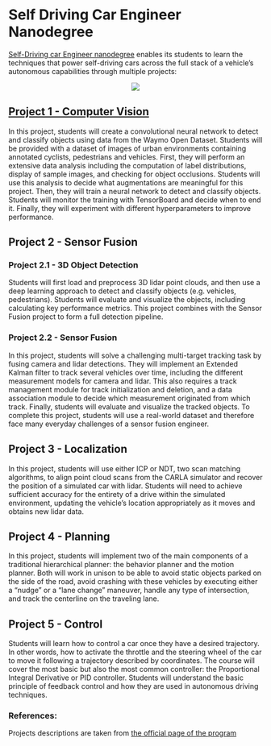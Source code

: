 # Self Driving Car Engineer Nanodegree

[Self-Driving car Engineer nanodegree](https://www.udacity.com/course/self-driving-car-engineer-nanodegree--nd0013) enables its students to learn the techniques that power self-driving cars across the full stack of a vehicle’s autonomous capabilities through multiple projects:

<p align="center">
  <img src="https://github.com/udacity/nd013-c2-fusion-starter/raw/main/img/img_title_1.jpeg">
</p>

## [Project 1 - Computer Vision](./nd013-c1-vision-starter)

In this project, students will create a convolutional neural network to detect and classify objects using data from the Waymo Open Dataset. Students will be provided with a dataset of images of urban environments containing annotated cyclists, pedestrians and vehicles. First, they will perform an extensive data analysis including the computation of label distributions, display of sample images, and checking for object occlusions. Students will use this analysis to decide what augmentations are meaningful for this project. Then, they will train a neural network to detect and classify objects. Students will monitor the training with TensorBoard and decide when to end it. Finally, they will experiment with different hyperparameters to improve performance.

## Project 2 - Sensor Fusion

### Project 2.1 - 3D Object Detection
Students will first load and preprocess 3D lidar point clouds, and then use a deep learning approach to detect and classify objects (e.g. vehicles, pedestrians). Students will evaluate and visualize the objects, including calculating key performance metrics. This project combines with the Sensor Fusion project to form a full detection pipeline.

### Project 2.2 - Sensor Fusion
In this project, students will solve a challenging multi-target tracking task by fusing camera and lidar detections. They will implement an Extended Kalman filter to track several vehicles over time, including the different measurement models for camera and lidar. This also requires a track management module for track initialization and deletion, and a data association module to decide which measurement originated from which track. Finally, students will evaluate and visualize the tracked objects. To complete this project, students will use a real-world dataset and therefore face many everyday challenges of a sensor fusion engineer.

## Project 3 - Localization

In this project, students will use either ICP or NDT, two scan matching algorithms, to align point cloud scans from the CARLA simulator and recover the position of a simulated car with lidar. Students will need to achieve sufficient accuracy for the entirety of a drive within the simulated environment, updating the vehicle’s location appropriately as it moves and obtains new lidar data.

## Project 4 - Planning

In this project, students will implement two of the main components of a traditional hierarchical planner: the behavior planner and the motion planner. Both will work in unison to be able to avoid static objects parked on the side of the road, avoid crashing with these vehicles by executing either a “nudge” or a “lane change” maneuver, handle any type of intersection, and track the centerline on the traveling lane.

## Project 5 - Control

Students will learn how to control a car once they have a desired trajectory. In other words, how to activate the throttle and the steering wheel of the car to move it following a trajectory described by coordinates. The course will cover the most basic but also the most common controller: the Proportional Integral Derivative or PID controller. Students will understand the basic principle of feedback control and how they are used in autonomous driving techniques.


### References:
Projects descriptions are taken from [the official page of the program](https://www.udacity.com/course/self-driving-car-engineer-nanodegree--nd0013) 